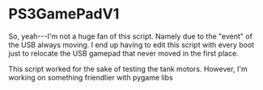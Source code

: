 # PS3GamePadV1

So, yeah---I'm not a huge fan of this script. Namely due to the "event" of the USB always moving. I end up having to edit this script with every boot just to relocate the USB gamepad that never moved in the first place.

This script worked for the sake of testing the tank motors. However, I'm working on something friendlier with pygame libs
